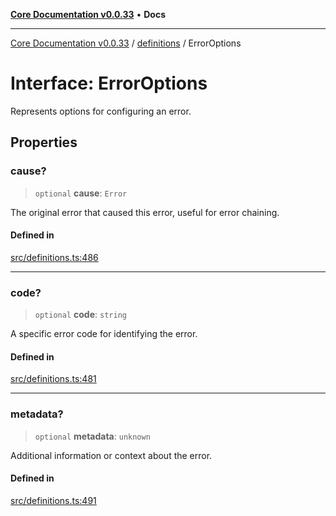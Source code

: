 [**Core Documentation v0.0.33**](../../README.md) • **Docs**

***

[Core Documentation v0.0.33](../../modules.md) / [definitions](../README.md) / ErrorOptions

# Interface: ErrorOptions

Represents options for configuring an error.

## Properties

### cause?

> `optional` **cause**: `Error`

The original error that caused this error, useful for error chaining.

#### Defined in

[src/definitions.ts:486](https://github.com/stonemjs/core/blob/08021ed6e90932028c37aa9d72d99b714efcda42/src/definitions.ts#L486)

***

### code?

> `optional` **code**: `string`

A specific error code for identifying the error.

#### Defined in

[src/definitions.ts:481](https://github.com/stonemjs/core/blob/08021ed6e90932028c37aa9d72d99b714efcda42/src/definitions.ts#L481)

***

### metadata?

> `optional` **metadata**: `unknown`

Additional information or context about the error.

#### Defined in

[src/definitions.ts:491](https://github.com/stonemjs/core/blob/08021ed6e90932028c37aa9d72d99b714efcda42/src/definitions.ts#L491)
